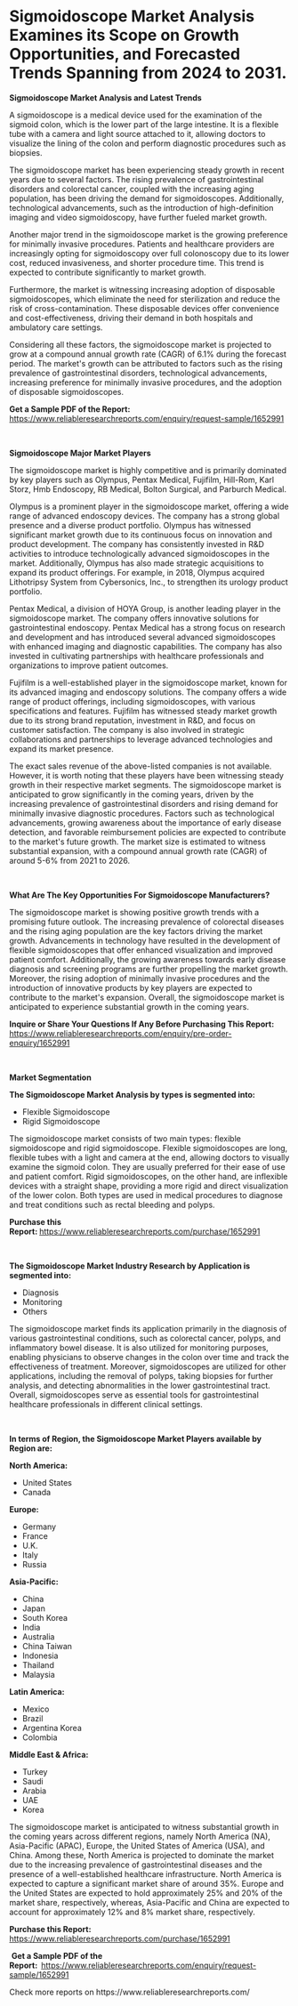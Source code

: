 <p><h1>Sigmoidoscope Market Analysis Examines its Scope on Growth Opportunities, and Forecasted Trends Spanning from 2024 to 2031.</h1></p><p><strong>Sigmoidoscope Market Analysis and Latest Trends</strong></p>
<p><p>A sigmoidoscope is a medical device used for the examination of the sigmoid colon, which is the lower part of the large intestine. It is a flexible tube with a camera and light source attached to it, allowing doctors to visualize the lining of the colon and perform diagnostic procedures such as biopsies.</p><p>The sigmoidoscope market has been experiencing steady growth in recent years due to several factors. The rising prevalence of gastrointestinal disorders and colorectal cancer, coupled with the increasing aging population, has been driving the demand for sigmoidoscopes. Additionally, technological advancements, such as the introduction of high-definition imaging and video sigmoidoscopy, have further fueled market growth.</p><p>Another major trend in the sigmoidoscope market is the growing preference for minimally invasive procedures. Patients and healthcare providers are increasingly opting for sigmoidoscopy over full colonoscopy due to its lower cost, reduced invasiveness, and shorter procedure time. This trend is expected to contribute significantly to market growth.</p><p>Furthermore, the market is witnessing increasing adoption of disposable sigmoidoscopes, which eliminate the need for sterilization and reduce the risk of cross-contamination. These disposable devices offer convenience and cost-effectiveness, driving their demand in both hospitals and ambulatory care settings.</p><p>Considering all these factors, the sigmoidoscope market is projected to grow at a compound annual growth rate (CAGR) of 6.1% during the forecast period. The market's growth can be attributed to factors such as the rising prevalence of gastrointestinal disorders, technological advancements, increasing preference for minimally invasive procedures, and the adoption of disposable sigmoidoscopes.</p></p>
<p><strong>Get a Sample PDF of the Report:&nbsp;</strong> <a href="https://www.reliableresearchreports.com/enquiry/request-sample/1652991">https://www.reliableresearchreports.com/enquiry/request-sample/1652991</a></p>
<p>&nbsp;</p>
<p><strong>Sigmoidoscope Major Market Players</strong></p>
<p><p>The sigmoidoscope market is highly competitive and is primarily dominated by key players such as Olympus, Pentax Medical, Fujifilm, Hill-Rom, Karl Storz, Hmb Endoscopy, RB Medical, Bolton Surgical, and Parburch Medical. </p><p>Olympus is a prominent player in the sigmoidoscope market, offering a wide range of advanced endoscopy devices. The company has a strong global presence and a diverse product portfolio. Olympus has witnessed significant market growth due to its continuous focus on innovation and product development. The company has consistently invested in R&D activities to introduce technologically advanced sigmoidoscopes in the market. Additionally, Olympus has also made strategic acquisitions to expand its product offerings. For example, in 2018, Olympus acquired Lithotripsy System from Cybersonics, Inc., to strengthen its urology product portfolio. </p><p>Pentax Medical, a division of HOYA Group, is another leading player in the sigmoidoscope market. The company offers innovative solutions for gastrointestinal endoscopy. Pentax Medical has a strong focus on research and development and has introduced several advanced sigmoidoscopes with enhanced imaging and diagnostic capabilities. The company has also invested in cultivating partnerships with healthcare professionals and organizations to improve patient outcomes. </p><p>Fujifilm is a well-established player in the sigmoidoscope market, known for its advanced imaging and endoscopy solutions. The company offers a wide range of product offerings, including sigmoidoscopes, with various specifications and features. Fujifilm has witnessed steady market growth due to its strong brand reputation, investment in R&D, and focus on customer satisfaction. The company is also involved in strategic collaborations and partnerships to leverage advanced technologies and expand its market presence. </p><p>The exact sales revenue of the above-listed companies is not available. However, it is worth noting that these players have been witnessing steady growth in their respective market segments. The sigmoidoscope market is anticipated to grow significantly in the coming years, driven by the increasing prevalence of gastrointestinal disorders and rising demand for minimally invasive diagnostic procedures. Factors such as technological advancements, growing awareness about the importance of early disease detection, and favorable reimbursement policies are expected to contribute to the market's future growth. The market size is estimated to witness substantial expansion, with a compound annual growth rate (CAGR) of around 5-6% from 2021 to 2026.</p></p>
<p>&nbsp;</p>
<p><strong>What Are The Key Opportunities For Sigmoidoscope Manufacturers?</strong></p>
<p><p>The sigmoidoscope market is showing positive growth trends with a promising future outlook. The increasing prevalence of colorectal diseases and the rising aging population are the key factors driving the market growth. Advancements in technology have resulted in the development of flexible sigmoidoscopes that offer enhanced visualization and improved patient comfort. Additionally, the growing awareness towards early disease diagnosis and screening programs are further propelling the market growth. Moreover, the rising adoption of minimally invasive procedures and the introduction of innovative products by key players are expected to contribute to the market's expansion. Overall, the sigmoidoscope market is anticipated to experience substantial growth in the coming years.</p></p>
<p><strong>Inquire or Share Your Questions If Any Before Purchasing This Report:</strong> <a href="https://www.reliableresearchreports.com/enquiry/pre-order-enquiry/1652991">https://www.reliableresearchreports.com/enquiry/pre-order-enquiry/1652991</a></p>
<p>&nbsp;</p>
<p><strong>Market Segmentation</strong></p>
<p><strong>The Sigmoidoscope Market Analysis by types is segmented into:</strong></p>
<p><ul><li>Flexible Sigmoidoscope</li><li>Rigid Sigmoidoscope</li></ul></p>
<p><p>The sigmoidoscope market consists of two main types: flexible sigmoidoscope and rigid sigmoidoscope. Flexible sigmoidoscopes are long, flexible tubes with a light and camera at the end, allowing doctors to visually examine the sigmoid colon. They are usually preferred for their ease of use and patient comfort. Rigid sigmoidoscopes, on the other hand, are inflexible devices with a straight shape, providing a more rigid and direct visualization of the lower colon. Both types are used in medical procedures to diagnose and treat conditions such as rectal bleeding and polyps.</p></p>
<p><strong>Purchase this Report:&nbsp;</strong><a href="https://www.reliableresearchreports.com/purchase/1652991">https://www.reliableresearchreports.com/purchase/1652991</a></p>
<p>&nbsp;</p>
<p><strong>The Sigmoidoscope Market Industry Research by Application is segmented into:</strong></p>
<p><ul><li>Diagnosis</li><li>Monitoring</li><li>Others</li></ul></p>
<p><p>The sigmoidoscope market finds its application primarily in the diagnosis of various gastrointestinal conditions, such as colorectal cancer, polyps, and inflammatory bowel disease. It is also utilized for monitoring purposes, enabling physicians to observe changes in the colon over time and track the effectiveness of treatment. Moreover, sigmoidoscopes are utilized for other applications, including the removal of polyps, taking biopsies for further analysis, and detecting abnormalities in the lower gastrointestinal tract. Overall, sigmoidoscopes serve as essential tools for gastrointestinal healthcare professionals in different clinical settings.</p></p>
<p>&nbsp;</p>
<p><strong>In terms of Region, the Sigmoidoscope Market Players available by Region are:</strong></p>
<p>
    <p> <strong> North America: </strong>
        <ul>
            <li>United States</li>
            <li>Canada</li>
        </ul>
        </p> 
    <p> <strong> Europe: </strong>
        <ul>
            <li>Germany</li>
            <li>France</li>
            <li>U.K.</li>
            <li>Italy</li>
            <li>Russia</li>
        </ul>
        </p> 
    <p> <strong> Asia-Pacific: </strong>
        <ul>
            <li>China</li>
            <li>Japan</li>
            <li>South Korea</li>
            <li>India</li>
            <li>Australia</li>
            <li>China Taiwan</li>
            <li>Indonesia</li>
            <li>Thailand</li>
            <li>Malaysia</li>
        </ul>
        </p> 
    <p> <strong> Latin America: </strong>
        <ul>
            <li>Mexico</li>
            <li>Brazil</li>
            <li>Argentina Korea</li>
            <li>Colombia</li>
        </ul>
        </p> 
    <p> <strong> Middle East & Africa: </strong>
        <ul>
            <li>Turkey</li>
            <li>Saudi</li>
            <li>Arabia</li>
            <li>UAE</li>
            <li>Korea</li>
        </ul>
    </p>
    </p>
<p><p>The sigmoidoscope market is anticipated to witness substantial growth in the coming years across different regions, namely North America (NA), Asia-Pacific (APAC), Europe, the United States of America (USA), and China. Among these, North America is projected to dominate the market due to the increasing prevalence of gastrointestinal diseases and the presence of a well-established healthcare infrastructure. North America is expected to capture a significant market share of around 35%. Europe and the United States are expected to hold approximately 25% and 20% of the market share, respectively, whereas, Asia-Pacific and China are expected to account for approximately 12% and 8% market share, respectively.</p></p>
<p><strong>Purchase this Report: </strong><a href="https://www.reliableresearchreports.com/purchase/1652991">https://www.reliableresearchreports.com/purchase/1652991</a></p>
<p>&nbsp;<strong>Get a Sample PDF of the Report:&nbsp;&nbsp;</strong><a href="https://www.reliableresearchreports.com/enquiry/request-sample/1652991">https://www.reliableresearchreports.com/enquiry/request-sample/1652991</a></p>
<p><strong></strong></p>
<p>Check more reports on https://www.reliableresearchreports.com/</p>